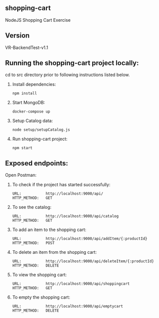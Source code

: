 ## shopping-cart
NodeJS Shopping Cart Exercise

## Version
VR-BackendTest-v1.1

## Running the shopping-cart project locally:
cd to src directory prior to following instructions listed below.

1. Install dependencies:
      ```
      npm install
      ```

2. Start MongoDB:
      ```
      docker-compose up
      ```

3. Setup Catalog data:
      ```
      node setup/setupCatalog.js
      ```

4. Run shopping-cart project:
      ```
      npm start
      ```

## Exposed endpoints:
Open Postman:
1. To check if the project has started successfully:
      ```
      URL:           http://localhost:9000/api/
      HTTP_METHOD:   GET
      ```

2. To see the catalog:
      ```
      URL:           http://localhost:9000/api/catalog
      HTTP_METHOD:   GET
      ```

3. To add an item to the shopping cart:
      ```
      URL:           http://localhost:9000/api/addItem/{:productId}
      HTTP_METHOD:   POST
      ```

4. To delete an item from the shopping cart:
      ```
      URL:           http://localhost:9000/api/deleteItem/{:productId}
      HTTP_METHOD:   DELETE
      ```

5. To view the shopping cart:
      ```
      URL:           http://localhost:9000/api/shoppingcart
      HTTP_METHOD:   GET
      ```

6. To empty the shopping cart:
      ```
      URL:           http://localhost:9000/api/emptycart
      HTTP_METHOD:   DELETE
      ```